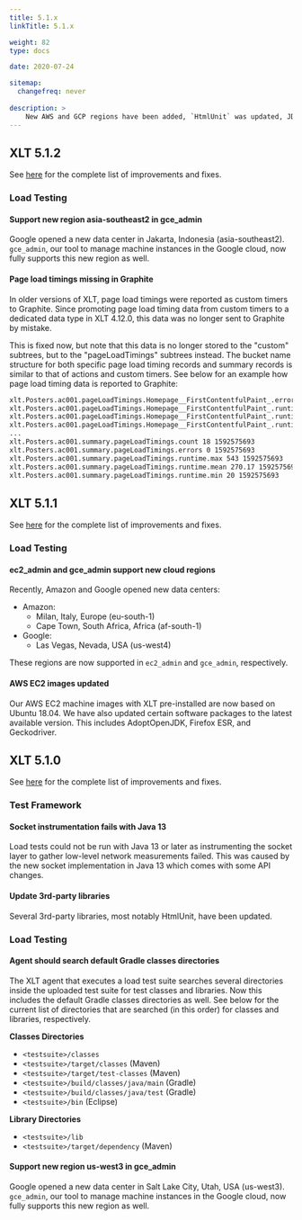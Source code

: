 ```yaml
---
title: 5.1.x
linkTitle: 5.1.x

weight: 82
type: docs

date: 2020-07-24

sitemap:
  changefreq: never
  
description: >
    New AWS and GCP regions have been added, `HtmlUnit` was updated, JDK 13+ compatibility was added, and Gradle support was improved.
---
```


## XLT 5.1.2

See [here](https://github.com/Xceptance/XLT/milestone/5?closed=1) for the complete list of improvements and fixes.

### Load Testing

#### Support new region asia-southeast2 in gce_admin

Google opened a new data center in Jakarta, Indonesia (asia-southeast2). `gce_admin`, our tool to manage machine instances in the Google cloud, now fully supports this new region as well.

#### Page load timings missing in Graphite

In older versions of XLT, page load timings were reported as custom timers to Graphite. Since promoting page load timing data from custom timers to a dedicated data type in XLT 4.12.0, this data was no longer sent to Graphite by mistake.

This is fixed now, but note that this data is no longer stored to the "custom" subtrees, but to the "pageLoadTimings" subtrees instead. The bucket name structure for both specific page load timing records and summary records is similar to that of actions and custom timers. See below for an example how page load timing data is reported to Graphite:

```txt
xlt.Posters.ac001.pageLoadTimings.Homepage__FirstContentfulPaint_.errors 0 1592575693
xlt.Posters.ac001.pageLoadTimings.Homepage__FirstContentfulPaint_.runtime.max 543 1592575693
xlt.Posters.ac001.pageLoadTimings.Homepage__FirstContentfulPaint_.runtime.mean 543.00 1592575693
xlt.Posters.ac001.pageLoadTimings.Homepage__FirstContentfulPaint_.runtime.min 543 1592575693
...
xlt.Posters.ac001.summary.pageLoadTimings.count 18 1592575693
xlt.Posters.ac001.summary.pageLoadTimings.errors 0 1592575693
xlt.Posters.ac001.summary.pageLoadTimings.runtime.max 543 1592575693
xlt.Posters.ac001.summary.pageLoadTimings.runtime.mean 270.17 1592575693
xlt.Posters.ac001.summary.pageLoadTimings.runtime.min 20 1592575693
```


## XLT 5.1.1

See [here](https://github.com/Xceptance/XLT/milestone/4?closed=1) for the complete list of improvements and fixes.

### Load Testing

#### ec2_admin and gce_admin support new cloud regions

Recently, Amazon and Google opened new data centers:

* Amazon:
	* Milan, Italy, Europe (eu-south-1)
	* Cape Town, South Africa, Africa (af-south-1)
* Google:
	* Las Vegas, Nevada, USA (us-west4)

These regions are now supported in `ec2_admin`  and `gce_admin`, respectively.

#### AWS EC2 images updated

Our AWS EC2 machine images with XLT pre-installed are now based on Ubuntu 18.04. We have also updated certain software packages to the latest available version. This includes AdoptOpenJDK, Firefox ESR, and Geckodriver.



## XLT 5.1.0

See [here](https://github.com/Xceptance/XLT/milestone/3?closed=1) for the complete list of improvements and fixes.

### Test Framework

#### Socket instrumentation fails with Java 13

Load tests could not be run with Java 13 or later as instrumenting the socket layer to gather low-level network measurements failed. This was caused by the new socket implementation in Java 13 which comes with some API changes.

#### Update 3rd-party libraries

Several 3rd-party libraries, most notably HtmlUnit, have been updated.


### Load Testing

#### Agent should search default Gradle classes directories

The XLT agent that executes a load test suite searches several directories inside the uploaded test suite for test classes and libraries. Now this includes the default Gradle classes directories as well. See below for the current list of directories that are searched (in this order) for classes and libraries, respectively.

**Classes Directories**

* `<testsuite>/classes`
* `<testsuite>/target/classes` (Maven)
* `<testsuite>/target/test-classes` (Maven)
* `<testsuite>/build/classes/java/main` (Gradle)
* `<testsuite>/build/classes/java/test` (Gradle)
* `<testsuite>/bin` (Eclipse)

**Library Directories**

* `<testsuite>/lib`
* `<testsuite>/target/dependency` (Maven)

#### Support new region us-west3 in gce_admin

Google opened a new data center in Salt Lake City, Utah, USA (us-west3). `gce_admin`, our tool to manage machine instances in the Google cloud, now fully supports this new region as well.